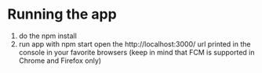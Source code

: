 # Running the app
1. do the npm install
2. run app with npm start
open the http://localhost:3000/ url printed in the console in your favorite browsers (keep in mind that FCM is supported in Chrome and Firefox only)
